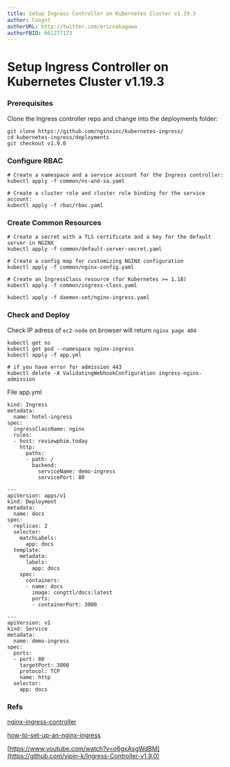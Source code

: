 ```yaml
---
title: Setup Ingress Controller on Kubernetes Cluster v1.19.3
author: Congnt
authorURL: http://twitter.com/ericnakagawa
authorFBID: 661277173
---
```

# Setup Ingress Controller on Kubernetes Cluster v1.19.3
### Prerequisites
Clone the Ingress controller repo and change into the deployments folder:

```
git clone https://github.com/nginxinc/kubernetes-ingress/
cd kubernetes-ingress/deployments
git checkout v1.9.0
```

### Configure RBAC

```
# Create a namespace and a service account for the Ingress controller:
kubectl apply -f common/ns-and-sa.yaml

# Create a cluster role and cluster role binding for the service account:
kubectl apply -f rbac/rbac.yaml
```

### Create Common Resources
```
# Create a secret with a TLS certificate and a key for the default server in NGINX
kubectl apply -f common/default-server-secret.yaml

# Create a config map for customizing NGINX configuration
kubectl apply -f common/nginx-config.yaml

# Create an IngressClass resource (for Kubernetes >= 1.18)
kubectl apply -f common/ingress-class.yaml

kubectl apply -f daemon-set/nginx-ingress.yaml
```

### Check and Deploy
Check IP adress of `ec2-node` on browser will return `nginx page 404`

```
kubectl get ns
kubectl get pod --namespace nginx-ingress
kubectl apply -f app.yml

# if you have error for admission 443
kubectl delete -A ValidatingWebhookConfiguration ingress-nginx-admission
```


File app.yml
```ymlapiVersion: extensions/v1beta1
kind: Ingress
metadata:
  name: hotel-ingress
spec:
  ingressClassName: nginx
  rules:
  - host: reviewphim.today
    http:
      paths:
      - path: /
        backend:
          serviceName: demo-ingress
          servicePort: 80

---
apiVersion: apps/v1
kind: Deployment
metadata:
  name: docs
spec:
  replicas: 2
  selector:
    matchLabels:
      app: docs
  template:
    metadata:
      labels:
        app: docs
    spec:
      containers:
      - name: docs
        image: congttl/docs:latest
        ports:
        - containerPort: 3000

---
apiVersion: v1
kind: Service
metadata:
  name: demo-ingress
spec:
  ports:
  - port: 80
    targetPort: 3000
    protocol: TCP
    name: http
  selector:
    app: docs
```

### Refs
[nginx-ingress-controller](https://docs.nginx.com/nginx-ingress-controller/installation/installation-with-manifests/)

[how-to-set-up-an-nginx-ingress](https://www.digitalocean.com/community/tutorials/how-to-set-up-an-nginx-ingress-on-digitalocean-kubernetes-using-helm)

[https://www.youtube.com/watch?v=o6gxAsgWdBM](https://github.com/vipin-k/Ingress-Controller-v1.9.0)
